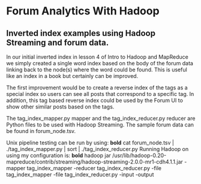 Forum Analytics With Hadoop
========================

## Inverted index examples using Hadoop Streaming and forum data.

In our initial inverted index in lesson 4 of Intro to Hadoop and MapReduce we simply created a single word index based on the body of the forum data linking back to the node(s) where the word could be found.  This is useful like an index in a book but certainly can be improved.

The first improvement would be to create a reverse index of the tags as a special index so users can see all posts that correspond to a specific tag.  In addition, this tag based reverse index could be used by the Forum UI to show other similar posts based on the tags.

The tag_index_mapper.py mapper and the tag_index_reducer.py reducer are Python files to be used with Hadoop Streaming.  The sample forum data can be found in forum_node.tsv.

Unix pipeline testing can be run by using:
    **bold** cat forum_node.tsv | ./tag_index_mapper.py | sort | ./tag_index_reducer.py 
Running Hadoop on using my configuration is:
    **bold** hadoop jar /usr/lib/hadoop-0.20-mapreduce/contrib/streaming/hadoop-streaming-2.0.0-mr1-cdh4.1.1.jar -mapper tag_index_mapper -reducer tag_index_reducer.py -file tag_index_mapper -file tag_index_reducer.py -input <HDFS location of forum_node.tsv>  -output <HDFS output directory>
    
